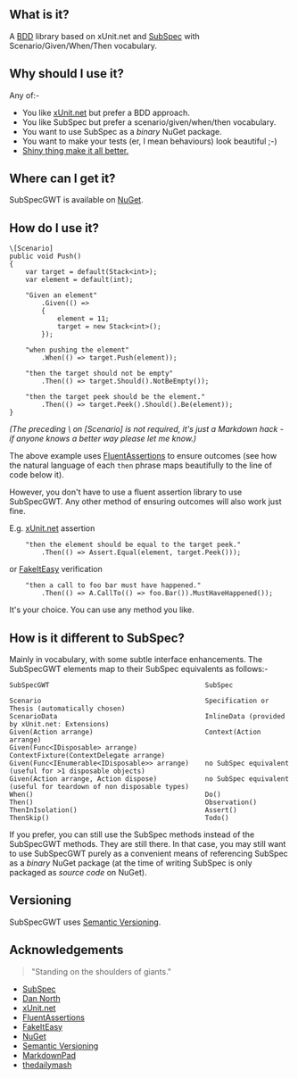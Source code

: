 What is it?
-
A [BDD](http://dannorth.net/introducing-bdd/) library based on xUnit.net and [SubSpec](http://bitbucket.org/johannesrudolph/subspec/) with Scenario/Given/When/Then vocabulary.

Why should I use it?
-
Any of:-

- You like [xUnit.net](http://xunit.codeplex.com/) but prefer a BDD approach.
- You like SubSpec but prefer a scenario/given/when/then vocabulary.
- You want to use SubSpec as a *binary* NuGet package.
- You want to make your tests (er, I mean behaviours) look beautiful ;-)
- [Shiny thing make it all better.](http://www.thedailymash.co.uk/news/business/shiny-thing-make-it-all-better-201001282420/)

Where can I get it?
-
SubSpecGWT is available on [NuGet](https://nuget.org/packages/SubSpecGWT).

How do I use it?
-
    \[Scenario]
    public void Push()
    {
        var target = default(Stack<int>);
        var element = default(int);

        "Given an element"
            .Given(() =>
            {
                element = 11;
                target = new Stack<int>();
            });

        "when pushing the element"
            .When(() => target.Push(element));

        "then the target should not be empty"
            .Then(() => target.Should().NotBeEmpty());

        "then the target peek should be the element."
            .Then(() => target.Peek().Should().Be(element));
    }
*(The preceding \ on \[Scenario] is not required, it's just a Markdown hack - if anyone knows a better way please let me know.)*

The above example uses [FluentAssertions](http://fluentassertions.codeplex.com/) to ensure outcomes (see how the natural language of each `then` phrase maps beautifully to the line of code below it).

However, you don't have to use a fluent assertion library to use SubSpecGWT. Any other method of ensuring outcomes will also work just fine.

E.g. [xUnit.net](http://xunit.codeplex.com/) assertion

        "then the element should be equal to the target peek."
            .Then(() => Assert.Equal(element, target.Peek()));

or [FakeItEasy](http://code.google.com/p/fakeiteasy/) verification

        "then a call to foo bar must have happened."
            .Then(() => A.CallTo(() => foo.Bar()).MustHaveHappened());

It's your choice. You can use any method you like.

How is it different to SubSpec?
-
Mainly in vocabulary, with some subtle interface enhancements. The SubSpecGWT elements map to their SubSpec equivalents as follows:-

    SubSpecGWT                                       SubSpec

    Scenario                                         Specification or Thesis (automatically chosen)
    ScenarioData                                     InlineData (provided by xUnit.net: Extensions)
    Given(Action arrange)                            Context(Action arrange)
    Given(Func<IDisposable> arrange)                 ContextFixture(ContextDelegate arrange)
    Given(Func<IEnumerable<IDisposable>> arrange)    no SubSpec equivalent (useful for >1 disposable objects)
    Given(Action arrange, Action dispose)            no SubSpec equivalent (useful for teardown of non disposable types)
    When()                                           Do()
    Then()                                           Observation()
    ThenInIsolation()                                Assert()
    ThenSkip()                                       Todo()

If you prefer, you can still use the SubSpec methods instead of the SubSpecGWT methods. They are still there. In that case, you may still want to use SubSpecGWT purely as a convenient means of referencing SubSpec as a _binary_ NuGet package (at the time of writing SubSpec is only packaged as _source code_ on NuGet).

Versioning
-
SubSpecGWT uses [Semantic Versioning](http://semver.org/).

Acknowledgements
-
> "Standing on the shoulders of giants."

- [SubSpec](http://bitbucket.org/johannesrudolph/subspec/)
- [Dan North](http://dannorth.net/introducing-bdd/)
- [xUnit.net](http://xunit.codeplex.com/)
- [FluentAssertions](http://fluentassertions.codeplex.com/)
- [FakeItEasy](http://code.google.com/p/fakeiteasy/)
- [NuGet](https://nuget.org/)
- [Semantic Versioning](http://semver.org/)
- [MarkdownPad](http://markdownpad.com/)
- [thedailymash](http://www.thedailymash.co.uk/)
